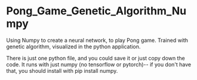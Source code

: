 # Pong_Game_Genetic_Algorithm_Numpy
Using Numpy to create a neural network, to play Pong game. Trained with genetic algorithm, visualized in the python application.

There is just one python file, and you could save it or just copy down the code.
It runs with just numpy (no tensorflow or pytorch)-- if you don't have that, you should install with pip install numpy.


